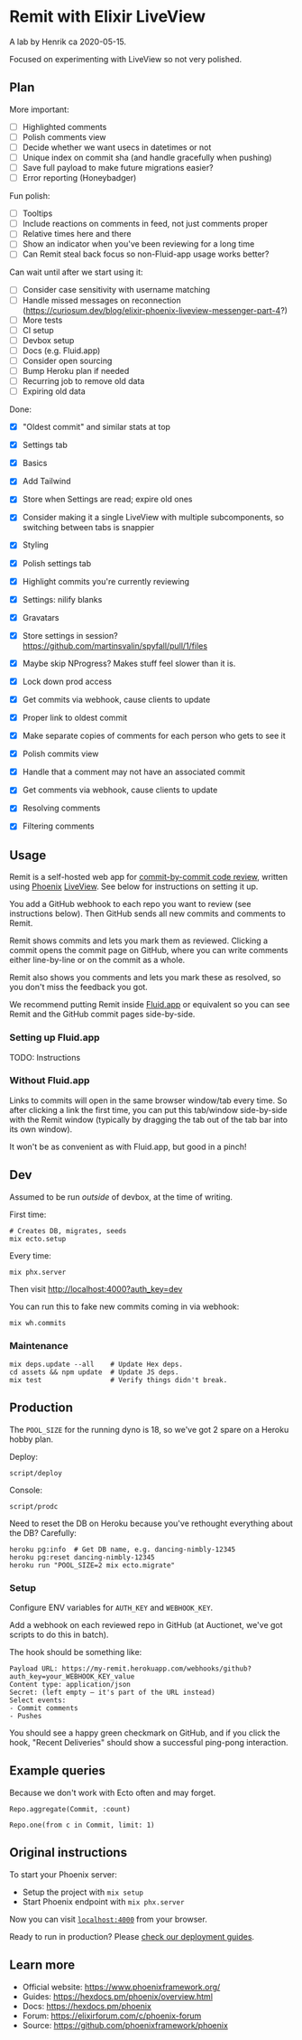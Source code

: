 # Remit with Elixir LiveView

A lab by Henrik ca 2020-05-15.

Focused on experimenting with LiveView so not very polished.

## Plan

More important:
- [ ] Highlighted comments
- [ ] Polish comments view
- [ ] Decide whether we want usecs in datetimes or not
- [ ] Unique index on commit sha (and handle gracefully when pushing)
- [ ] Save full payload to make future migrations easier?
- [ ] Error reporting (Honeybadger)

Fun polish:
- [ ] Tooltips
- [ ] Include reactions on comments in feed, not just comments proper
- [ ] Relative times here and there
- [ ] Show an indicator when you've been reviewing for a long time
- [ ] Can Remit steal back focus so non-Fluid-app usage works better?

Can wait until after we start using it:
- [ ] Consider case sensitivity with username matching
- [ ] Handle missed messages on reconnection (https://curiosum.dev/blog/elixir-phoenix-liveview-messenger-part-4?)
- [ ] More tests
- [ ] CI setup
- [ ] Devbox setup
- [ ] Docs (e.g. Fluid.app)
- [ ] Consider open sourcing
- [ ] Bump Heroku plan if needed
- [ ] Recurring job to remove old data
- [ ] Expiring old data

Done:
- [x] "Oldest commit" and similar stats at top
- [x] Settings tab
- [x] Basics
- [x] Add Tailwind
- [x] Store when Settings are read; expire old ones
- [x] Consider making it a single LiveView with multiple subcomponents, so switching between tabs is snappier
- [x] Styling
- [x] Polish settings tab
- [x] Highlight commits you're currently reviewing
- [x] Settings: nilify blanks
- [x] Gravatars
- [x] Store settings in session? https://github.com/martinsvalin/spyfall/pull/1/files
- [x] Maybe skip NProgress? Makes stuff feel slower than it is.
- [x] Lock down prod access
- [x] Get commits via webhook, cause clients to update
- [x] Proper link to oldest commit
- [x] Make separate copies of comments for each person who gets to see it
- [x] Polish commits view
- [x] Handle that a comment may not have an associated commit
- [x] Get comments via webhook, cause clients to update
- [x] Resolving comments
- [x] Filtering comments


## Usage

Remit is a self-hosted web app for [commit-by-commit code review](https://thepugautomatic.com/2014/02/code-review/), written using [Phoenix](https://www.phoenixframework.org/) [LiveView](https://github.com/phoenixframework/phoenix_live_view). See below for instructions on setting it up.

You add a GitHub webhook to each repo you want to review (see instructions below). Then GitHub sends all new commits and comments to Remit.

Remit shows commits and lets you mark them as reviewed. Clicking a commit opens the commit page on GitHub, where you can write comments either line-by-line or on the commit as a whole.

Remit also shows you comments and lets you mark these as resolved, so you don't miss the feedback you got.

We recommend putting Remit inside [Fluid.app](https://fluidapp.com/) or equivalent so you can see Remit and the GitHub commit pages side-by-side.

### Setting up Fluid.app

TODO: Instructions

### Without Fluid.app

Links to commits will open in the same browser window/tab every time. So after clicking a link the first time, you can put this tab/window side-by-side with the Remit window (typically by dragging the tab out of the tab bar into its own window).

It won't be as convenient as with Fluid.app, but good in a pinch!


## Dev

Assumed to be run *outside* of devbox, at the time of writing.

First time:

    # Creates DB, migrates, seeds
    mix ecto.setup

Every time:

    mix phx.server

Then visit <http://localhost:4000?auth_key=dev>

You can run this to fake new commits coming in via webhook:

    mix wh.commits

### Maintenance

    mix deps.update --all    # Update Hex deps.
    cd assets && npm update  # Update JS deps.
    mix test                 # Verify things didn't break.

## Production

The `POOL_SIZE` for the running dyno is 18, so we've got 2 spare on a Heroku hobby plan.

Deploy:

    script/deploy

Console:

    script/prodc

Need to reset the DB on Heroku because you've rethought everything about the DB? Carefully:

    heroku pg:info  # Get DB name, e.g. dancing-nimbly-12345
    heroku pg:reset dancing-nimbly-12345
    heroku run "POOL_SIZE=2 mix ecto.migrate"

### Setup

Configure ENV variables for `AUTH_KEY` and `WEBHOOK_KEY`.

Add a webhook on each reviewed repo in GitHub (at Auctionet, we've got scripts to do this in batch).

The hook should be something like:

    Payload URL: https://my-remit.herokuapp.com/webhooks/github?auth_key=your_WEBHOOK_KEY_value
    Content type: application/json
    Secret: (left empty – it's part of the URL instead)
    Select events:
    - Commit comments
    - Pushes

You should see a happy green checkmark on GitHub, and if you click the hook, "Recent Deliveries" should show a successful ping-pong interaction.

## Example queries

Because we don't work with Ecto often and may forget.

    Repo.aggregate(Commit, :count)

    Repo.one(from c in Commit, limit: 1)

## Original instructions

To start your Phoenix server:

  * Setup the project with `mix setup`
  * Start Phoenix endpoint with `mix phx.server`

Now you can visit [`localhost:4000`](http://localhost:4000) from your browser.

Ready to run in production? Please [check our deployment guides](https://hexdocs.pm/phoenix/deployment.html).

## Learn more

  * Official website: https://www.phoenixframework.org/
  * Guides: https://hexdocs.pm/phoenix/overview.html
  * Docs: https://hexdocs.pm/phoenix
  * Forum: https://elixirforum.com/c/phoenix-forum
  * Source: https://github.com/phoenixframework/phoenix
